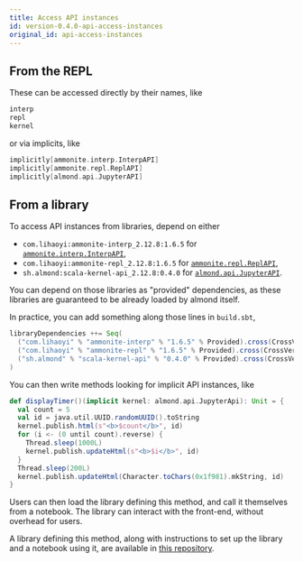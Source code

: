 ```yaml
---
title: Access API instances
id: version-0.4.0-api-access-instances
original_id: api-access-instances
---
```


## From the REPL

These can be accessed directly by their names, like

```scala
interp
repl
kernel
```

or via implicits, like

```scala
implicitly[ammonite.interp.InterpAPI]
implicitly[ammonite.repl.ReplAPI]
implicitly[almond.api.JupyterAPI]
```

## From a library

To access API instances from libraries, depend on either
- `com.lihaoyi:ammonite-interp_2.12.8:1.6.5` for [`ammonite.interp.InterpAPI`](api-ammonite.md#interpapi),
- `com.lihaoyi:ammonite-repl_2.12.8:1.6.5` for [`ammonite.repl.ReplAPI`](api-ammonite.md#replapi),
- `sh.almond:scala-kernel-api_2.12.8:0.4.0` for [`almond.api.JupyterAPI`](api-jupyter.md#jupyterapi).

You can depend on those libraries as "provided" dependencies, as these libraries
are guaranteed to be already loaded by almond itself.

In practice, you can add something along those lines in `build.sbt`,

```scala
libraryDependencies ++= Seq(
  ("com.lihaoyi" % "ammonite-interp" % "1.6.5" % Provided).cross(CrossVersion.full), // for ammonite.interp.InterpAPI
  ("com.lihaoyi" % "ammonite-repl" % "1.6.5" % Provided).cross(CrossVersion.full), // for ammonite.repl.ReplAPI
  ("sh.almond" % "scala-kernel-api" % "0.4.0" % Provided).cross(CrossVersion.full) // for almond.api.JupyterAPI
)
```

You can then write methods looking for implicit
API instances, like

```scala
def displayTimer()(implicit kernel: almond.api.JupyterApi): Unit = {
  val count = 5
  val id = java.util.UUID.randomUUID().toString
  kernel.publish.html(s"<b>$count</b>", id)
  for (i <- (0 until count).reverse) {
    Thread.sleep(1000L)
    kernel.publish.updateHtml(s"<b>$i</b>", id)
  }
  Thread.sleep(200L)
  kernel.publish.updateHtml(Character.toChars(0x1f981).mkString, id)
}
```

Users can then load the library defining this method, and call it themselves
from a notebook. The library can interact with the front-end, without overhead
for users.

A library defining this method, along with instructions to set up the library and
a notebook using it, are available in
[this repository](https://github.com/almond-sh/example-library-jupyter-api).
